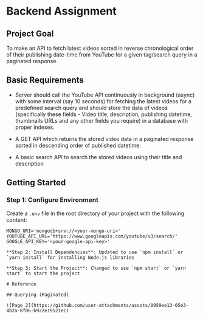 # Backend Assignment

## Project Goal

To make an API to fetch latest videos sorted in reverse chronological order of their publishing date-time from YouTube for a given tag/search query in a paginated response.

## Basic Requirements

- Server should call the YouTube API continuously in background (async) with some interval (say 10 seconds) for fetching the latest videos for a predefined search query and should store the data of videos (specifically these fields - Video title, description, publishing datetime, thumbnails URLs and any other fields you require) in a database with proper indexes.

- A GET API which returns the stored video data in a paginated response sorted in descending order of published datetime.

- A basic search API to search the stored videos using their title and description

## Getting Started

### Step 1: Configure Environment

Create a `.env` file in the root directory of your project with the following content:

```env
MONGO_URI='mongodb+srv://<your-mongo-uri>'
YOUTUBE_API_URL='https://www.googleapis.com/youtube/v3/search/'
GOOGLE_API_KEY='<your-google-api-key>'

**Step 2: Install Dependencies**: Updated to use `npm install` or `yarn install` for installing Node.js libraries

**Step 3: Start the Project**: Changed to use `npm start` or `yarn start` to start the project

# Reference

## Querying (Paginated)

![Page 2](https://github.com/user-attachments/assets/0959ee13-05e3-4b2a-8f06-b922e19521ec)




